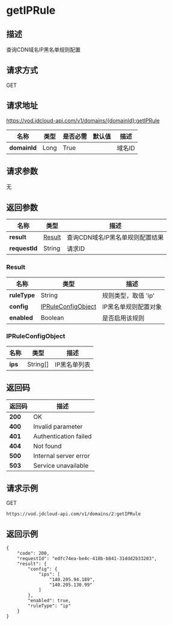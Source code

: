 # getIPRule


## 描述
查询CDN域名IP黑名单规则配置

## 请求方式
GET

## 请求地址
https://vod.jdcloud-api.com/v1/domains/{domainId}:getIPRule

|名称|类型|是否必需|默认值|描述|
|---|---|---|---|---|
|**domainId**|Long|True| |域名ID|

## 请求参数
无


## 返回参数
|名称|类型|描述|
|---|---|---|
|**result**|[Result](getiprule#result)|查询CDN域名IP黑名单规则配置结果|
|**requestId**|String|请求ID|

### <div id="result">Result</div>
|名称|类型|描述|
|---|---|---|
|**ruleType**|String|规则类型，取值 'ip'|
|**config**|[IPRuleConfigObject](getiprule#ipruleconfigobject)|IP黑名单规则配置对象|
|**enabled**|Boolean|是否启用该规则|
### <div id="ipruleconfigobject">IPRuleConfigObject</div>
|名称|类型|描述|
|---|---|---|
|**ips**|String[]|IP黑名单列表|

## 返回码
|返回码|描述|
|---|---|
|**200**|OK|
|**400**|Invalid parameter|
|**401**|Authentication failed|
|**404**|Not found|
|**500**|Internal server error|
|**503**|Service unavailable|

## 请求示例
GET
```
https://vod.jdcloud-api.com/v1/domains/2:getIPRule

```

## 返回示例
```
{
    "code": 200, 
    "requestId": "edfc74ea-be4c-418b-b841-31ddd2b33203", 
    "result": {
        "config": {
            "ips": [
                "140.205.94.189", 
                "140.205.130.99"
            ]
        }, 
        "enabled": true, 
        "ruleType": "ip"
    }
}
```
